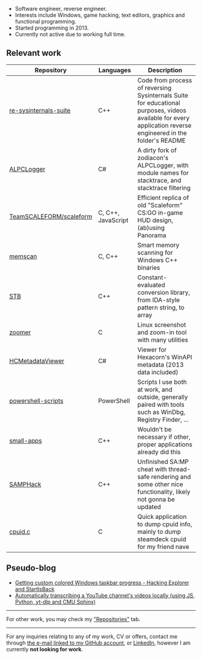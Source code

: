 - Software engineer, reverse engineer.
- Interests include Windows, game hacking, text editors, graphics and functional programming.
- Started programming in 2013.
- Currently not active due to working full time.

## Relevant work
| Repository | Languages | Description |
| - | - | - |
| [re-sysinternals-suite](https://github.com/cristeigabriel/re-sysinternals-suite) | C++ | Code from process of reversing Sysinternals Suite for educational purposes, videos available for every application reverse engineered in the folder's README |
| [ALPCLogger](https://github.com/cristeigabriel/ALPCLogger) | C# | A dirty fork of zodiacon's ALPCLogger, with module names for stacktrace, and stacktrace filtering |
| [TeamSCALEFORM/scaleform](https://github.com/TeamSCALEFORM/scaleform) | C, C++, JavaScript | Efficient replica of old "Scaleform" CS:GO in-game HUD design, (ab)using Panorama |
| [memscan](https://github.com/cristeigabriel/memscan) | C, C++ | Smart memory scanning for Windows C++ binaries |
| [STB](https://github.com/cristeigabriel/STB) | C++ | Constant-evaluated conversion library, from IDA-style pattern string, to array |
| [zoomer](https://github.com/cristeigabriel/zoomer) | C | Linux screenshot and zoom-in tool with many utilities |
| [HCMetadataViewer](https://github.com/cristeigabriel/HCMetadataViewer) | C# |  Viewer for Hexacorn's WinAPI metadata (2013 data included)  |
| [powershell-scripts](https://github.com/cristeigabriel/powershell-scripts) | PowerShell | Scripts I use both at work, and outside, generally paired with tools such as WinDbg, Registry Finder, ... |
| [small-apps](https://github.com/cristeigabriel/small-apps) | C++ | Wouldn't be necessary if other, proper applications already did this |
| [SAMPHack](https://github.com/cristeigabriel/SAMPHack) | C++ | Unfinished SA:MP cheat with thread-safe rendering and some other nice functionality, likely not gonna be updated |
| [cpuid.c](https://github.com/cristeigabriel/cpuid.c) | C | Quick application to dump cpuid info, mainly to dump steamdeck cpuid for my friend nave |

## Pseudo-blog
- [Getting custom colored Windows taskbar progress - Hacking Explorer and StartIsBack](https://gist.github.com/cristeigabriel/9dad75f1f71c57850c31a5349fd12c33)
- [Automatically transcribing a YouTube channel's videos locally (using JS, Python, yt-dlp and CMU Sphinx)](https://gist.github.com/cristeigabriel/62ac644c090b77a0c6bbd3fa07bf9b66)

---

For other work, you may check my ["Repositories"](https://github.com/cristeigabriel?tab=repositories) tab.

---

For any inquiries relating to any of my work, CV or offers, contact me through [the e-mail linked to my GitHub account](cristei.g772@gmail.com), or [LinkedIn](https://www.linkedin.com/in/cristeigabriel/), however I am currently **not looking for work**.
